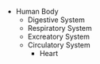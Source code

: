 * Human Body
  * Digestive System
  * Respiratory System
  * Excreatory System 
  * Circulatory System 
    * Heart 
